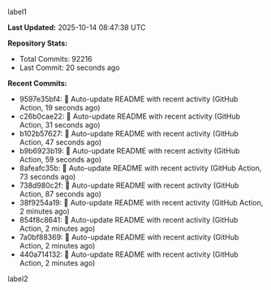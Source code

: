 
label1 
<!-- ACTIVITY_START -->
**Last Updated:** 2025-10-14 08:47:38 UTC

**Repository Stats:**
- Total Commits: 92216
- Last Commit: 20 seconds ago

**Recent Commits:**
- 9597e35bf4: 🤖 Auto-update README with recent activity (GitHub Action, 19 seconds ago)
- c26b0cae22: 🤖 Auto-update README with recent activity (GitHub Action, 31 seconds ago)
- b102b57627: 🤖 Auto-update README with recent activity (GitHub Action, 47 seconds ago)
- b9b6923b19: 🤖 Auto-update README with recent activity (GitHub Action, 59 seconds ago)
- 8afeafc35b: 🤖 Auto-update README with recent activity (GitHub Action, 73 seconds ago)
- 738d980c2f: 🤖 Auto-update README with recent activity (GitHub Action, 87 seconds ago)
- 38f9254a19: 🤖 Auto-update README with recent activity (GitHub Action, 2 minutes ago)
- 854f8c8641: 🤖 Auto-update README with recent activity (GitHub Action, 2 minutes ago)
- 7a0bf88369: 🤖 Auto-update README with recent activity (GitHub Action, 2 minutes ago)
- 440a714132: 🤖 Auto-update README with recent activity (GitHub Action, 2 minutes ago)
<!-- ACTIVITY_END -->

label2
